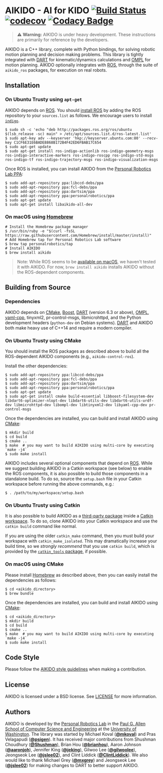 # AIKIDO - AI for KIDO [![Build Status](https://travis-ci.org/personalrobotics/aikido.svg?branch=master)](https://travis-ci.org/personalrobotics/aikido) [![codecov](https://codecov.io/gh/personalrobotics/aikido/branch/master/graph/badge.svg)](https://codecov.io/gh/personalrobotics/aikido) [![Codacy Badge](https://api.codacy.com/project/badge/Grade/6d2da97f57904c96a01a5993cbbc4f51)](https://www.codacy.com/app/personalrobotics/aikido?utm_source=github.com&amp;utm_medium=referral&amp;utm_content=personalrobotics/aikido&amp;utm_campaign=Badge_Grade)

> :warning: **Warning:** AIKIDO is under heavy development. These instructions are
> primarily for reference by the developers.

AIKIDO is a C++ library, complete with Python bindings, for solving robotic motion
planning and decision making problems. This library is tightly integrated with
[DART] for kinematic/dynamics calculations and [OMPL] for motion planning. AIKIDO
optionally integrates with [ROS], through the suite of `aikido_ros` packages, for
execution on real robots.

## Installation

### On Ubuntu Trusty using `apt-get`

AIKIDO depends on [ROS]. You should [install ROS](http://wiki.ros.org/indigo/Installation/Ubuntu) by adding the ROS repository to your `sources.list` as follows. We encourage users to install [`indigo`](http://wiki.ros.org/indigo).
```shell
$ sudo sh -c 'echo "deb http://packages.ros.org/ros/ubuntu $(lsb_release -sc) main" > /etc/apt/sources.list.d/ros-latest.list'
$ sudo apt-key adv --keyserver 'hkp://keyserver.ubuntu.com:80' --recv-key C1CF6E31E6BADE8868B172B4F42ED6FBAB17C654
$ sudo apt-get update
$ sudo apt-get install ros-indigo-actionlib ros-indigo-geometry-msgs ros-indigo-interactive-markers ros-indigo-roscpp ros-indigo-std-msgs ros-indigo-tf ros-indigo-trajectory-msgs ros-indigo-visualization-msgs
```

Once ROS is installed, you can install AIKIDO from the [Personal Robotics Lab PPA](https://launchpad.net/~personalrobotics/+archive/ubuntu/ppa):
```shell
$ sudo add-apt-repository ppa:libccd-debs/ppa
$ sudo add-apt-repository ppa:fcl-debs/ppa
$ sudo add-apt-repository ppa:dartsim/ppa
$ sudo add-apt-repository ppa:personalrobotics/ppa
$ sudo apt-get update
$ sudo apt-get install libaikido-all-dev
```

### On macOS using [Homebrew]

```shell
# Install the Homebrew package manager
$ /usr/bin/ruby -e "$(curl -fsSL https://raw.githubusercontent.com/Homebrew/install/master/install)"
# Add Homebrew tap for Personal Robotics Lab software
$ brew tap personalrobotics/tap
# Install AIKIDO
$ brew install aikido
```
> Note: While ROS seems to be [available on macOS](http://wiki.ros.org/indigo/Installation/OSX/Homebrew/Source), we haven't tested it with AIKIDO. For now, `brew install aikido` installs AIKIDO without the ROS-dependent components.

## Building from Source

### Dependencies

AIKIDO depends on [CMake], [Boost], [DART] \(version 6.3 or above), [OMPL], [yaml-cpp](https://github.com/jbeder/yaml-cpp), tinyxml2, pr-control-msgs, libmicrohttpd, and the
Python development headers (`python-dev` on Debian systems). [DART] and AIKIDO both
make heavy use of C++14 and require a modern compiler.

### On Ubuntu Trusty using CMake

You should install the ROS packages as described above to build all the ROS-dependent AIKIDO components (e.g., `aikido-control-ros`).

Install the other dependencies:
```shell
$ sudo add-apt-repository ppa:libccd-debs/ppa
$ sudo add-apt-repository ppa:fcl-debs/ppa
$ sudo add-apt-repository ppa:dartsim/ppa
$ sudo add-apt-repository ppa:personalrobotics/ppa
$ sudo apt-get update
$ sudo apt-get install cmake build-essential libboost-filesystem-dev libdart6-optimizer-nlopt-dev libdart6-utils-dev libdart6-utils-urdf-dev libmicrohttpd-dev libompl-dev libtinyxml2-dev libyaml-cpp-dev pr-control-msgs
```

Once the dependencies are installed, you can build and install AIKIDO using [CMake]:
```shell
$ mkdir build
$ cd build
$ cmake ..
$ make  # you may want to build AIKIDO using multi-core by executing `make -j4`
$ sudo make install
```

AIKIDO includes several optional components that depend on [ROS]. While we
suggest building AIKIDO in a Catkin workspace (see below) to enable the ROS
components, it is also possible to build those components in a standalone
build. To do so, source the `setup.bash` file in your Catkin workspace before
running the above commands, e.g.:
```shell
$ . /path/to/my/workspace/setup.bash
```

### On Ubuntu Trusty using Catkin

It is also possible to build AIKIDO as a [third-party package][REP-136] inside a
[Catkin workspace][Catkin Workspaces]. To do so, clone AIKIDO into your Catkin
workspace and use the `catkin build` command like normal.

If you are using the older `catkin_make` command, then you must build your workspace
with `catkin_make_isolated`. This may dramatically increase your build time, so we
*strongly recommend* that you use `catkin build`, which is provided by the
[`catkin_tools` package][Catkin Tools], if possible.

### On macOS using CMake

Please install [Homebrew] as described above, then you can easily install the dependencies as follows:
```shell
$ cd <aikido_directory>
$ brew bundle
```

Once the dependencies are installed, you can build and install AIKIDO using [CMake]:
```shell
$ cd <aikido_directory>
$ mkdir build
$ cd build
$ cmake ..
$ make  # you may want to build AIKIDO using multi-core by executing `make -j4`
$ sudo make install
```

## Code Style

Please follow the [AIKIDO style guidelines](https://github.com/personalrobotics/aikido/blob/master/STYLE.md) when making a contribution.

## License

AIKIDO is licensed under a BSD license. See [LICENSE](./LICENSE) for more
information.

## Authors

AIKIDO is developed by the
[Personal Robotics Lab](https://personalrobotics.cs.washington.edu/) in the
[Paul G. Allen School of Computer Science and Engineering](https://www.cs.washington.edu/) at
the [University of Washington](https://www.washington.edu/).
The library was started by
Michael Koval ([**@mkoval**](https://github.com/mkoval))
and Pras Velagapudi ([**@psigen**](https://github.com/psigen)).
It has received major contributions from
Shushman Choudhury ([**@Shushman**](https://github.com/Shushman)),
Brian Hou ([**@brianhou**](https://github.com/brianhou)),
Aaron Johnson ([**@aaronjoh**](https://github.com/aaronjoh)),
Jennifer King ([**@jeking**](https://github.com/jeking04)),
Gilwoo Lee ([**@gilwoolee**](https://github.com/gilwoolee)),
Jeongseok Lee ([**@jslee02**](https://github.com/jslee02)),
and Clint Liddick ([**@ClintLiddick**](https://github.com/ClintLiddick)).
We also would like to thank
Michael Grey ([**@mxgrey**](https://github.com/mxgrey))
and Jeongseok Lee ([**@jslee02**](https://github.com/jslee02))
for making changes to DART to better support AIKIDO.


[DART]: http://dartsim.github.io/
[OMPL]: http://ompl.kavrakilab.org/
[ROS]: http://ros.org/
[CMake]: http://www.cmake.org/
[Boost]: http://www.boost.org/
[REP-136]: http://www.ros.org/reps/rep-0136.html
[Catkin Workspaces]: http://wiki.ros.org/catkin/workspaces
[Catkin Tools]: http://catkin-tools.readthedocs.org/en/latest/
[Homebrew]: https://brew.sh/
